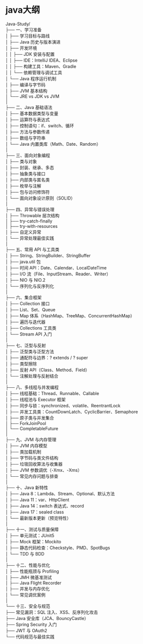 # java大纲

Java-Study/\
├── 一、学习准备\
│ ├── 学习目标与路线\
│ ├── Java 历史与版本演进\
│ ├── 开发环境\
│ │ ├── JDK 安装与配置\
│ │ ├── IDE：IntelliJ IDEA、Eclipse\
│ │ ├── 构建工具：Maven、Gradle\
│ │ └── 依赖管理与调试工具\
│ └── Java 程序运行机制\
│ ├── 编译与字节码\
│ ├── JVM 基本结构\
│ └── JRE vs JDK vs JVM\
│\
├── 二、Java 基础语法\
│ ├── 基本数据类型与变量\
│ ├── 运算符与表达式\
│ ├── 控制语句：if、switch、循环\
│ ├── 方法与参数传递\
│ ├── 数组与字符串\
│ └── Java 内置类库（Math、Date、Random）\
│\
├── 三、面向对象编程\
│ ├── 类与对象\
│ ├── 封装、继承、多态\
│ ├── 抽象类与接口\
│ ├── 内部类与匿名类\
│ ├── 枚举与注解\
│ ├── 包与访问修饰符\
│ └── 面向对象设计原则（SOLID）\
│\
├── 四、异常与错误处理\
│ ├── Throwable 层次结构\
│ ├── try-catch-finally\
│ ├── try-with-resources\
│ ├── 自定义异常\
│ └── 异常处理最佳实践\
│\
├── 五、常用 API 与工具类\
│ ├── String、StringBuilder、StringBuffer\
│ ├── java.util 包\
│ ├── 时间 API：Date、Calendar、LocalDateTime\
│ ├── I/O 流（File、InputStream、Reader、Writer）\
│ ├── NIO 与 NIO.2\
│ └── 序列化与反序列化\
│\
├── 六、集合框架\
│ ├── Collection 接口\
│ ├── List、Set、Queue\
│ ├── Map 体系（HashMap、TreeMap、ConcurrentHashMap）\
│ ├── 遍历与迭代器\
│ ├── Collections 工具类\
│ └── Stream API 入门\
│\
├── 七、泛型与反射\
│ ├── 泛型类与泛型方法\
│ ├── 通配符与边界：? extends / ? super\
│ ├── 类型擦除\
│ ├── 反射 API（Class、Method、Field）\
│ └── 注解处理与反射结合\
│\
├── 八、多线程与并发编程\
│ ├── 线程基础：Thread、Runnable、Callable\
│ ├── 线程池与 Executor 框架\
│ ├── 同步与锁：synchronized、volatile、ReentrantLock\
│ ├── 并发工具类：CountDownLatch、CyclicBarrier、Semaphore\
│ ├── 原子类与并发集合\
│ ├── ForkJoinPool\
│ └── CompletableFuture\
│\
├── 九、JVM 与内存管理\
│ ├── JVM 内存模型\
│ ├── 类加载机制\
│ ├── 字节码与类文件结构\
│ ├── 垃圾回收算法与收集器\
│ ├── JVM 参数调优（-Xmx、-Xms）\
│ └── 常见内存问题与排查\
│\
├── 十、Java 新特性\
│ ├── Java 8：Lambda、Stream、Optional、默认方法\
│ ├── Java 11：var、HttpClient\
│ ├── Java 14：switch 表达式、record\
│ ├── Java 17：sealed class\
│ └── 最新版本更新（预览特性）\
│\
├── 十一、测试与质量保障\
│ ├── 单元测试：JUnit5\
│ ├── Mock 框架：Mockito\
│ ├── 静态代码检查：Checkstyle、PMD、SpotBugs\
│ └── TDD 与 BDD\
│\
├── 十二、性能与优化\
│ ├── 性能瓶颈与 Profiling\
│ ├── JMH 微基准测试\
│ ├── Java Flight Recorder\
│ ├── 并发与内存优化\
│ └── 常见调优案例\
│\
└── 十三、安全与规范\
├── 常见漏洞：SQL 注入、XSS、反序列化攻击\
├── Java 安全库（JCA、BouncyCastle）\
├── Spring Security 入门\
├── JWT 与 OAuth2\
└── 代码规范与最佳实践
